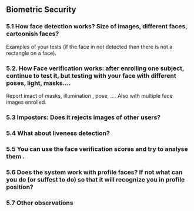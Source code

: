 ## Biometric Security

### 5.1 How face detection works? Size of images, different faces, cartoonish faces?
Examples of your tests (if the face in not detected then there is not a rectangle on a face).

### 5.2. How Face verification works: after enrolling one subject, continue to test it, but testing with your face with different poses, light, masks….
Report imact of masks, illumination , pose, …. Also with multiple face images enrolled.

### 5.3 Impostors: Does it rejects images of other users?

### 5.4 What about liveness detection?

### 5.5 You can use the face verification scores and try to analyse them .

### 5.6 Does the system work with profile faces? If not what can you do (or suffest to do) so that it will recognize you in profile position?

### 5.7 Other observations
